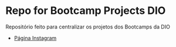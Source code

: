 # Repo for Bootcamp Projects DIO

Repositório feito para centralizar os projetos dos Bootcamps da DIO

- [Página Instagram](https://github.com/thisd92/projetos-dio/tree/main/page-instagram)
